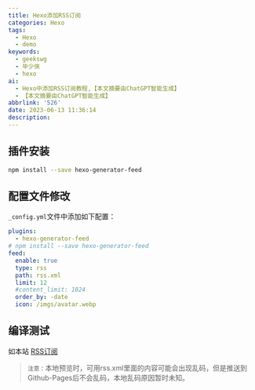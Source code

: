 ```yaml
---
title: Hexo添加RSS订阅
categories: Hexo
tags:
  - Hexo
  - demo
keywords:
  - geekswg
  - 毕少侠
  - hexo
ai:
  - Hexo中添加RSS订阅教程,【本文摘要由ChatGPT智能生成】
  - 【本文摘要由ChatGPT智能生成】
abbrlink: '526'
date: 2023-06-13 11:36:14
description:
---
```


## 插件安装

```bash
npm install --save hexo-generator-feed
```

## 配置文件修改

`_config.yml`文件中添加如下配置：

```yml
plugins:
  - hexo-generator-feed
# npm install --save hexo-generator-feed
feed:
  enable: true
  type: rss
  path: rss.xml
  limit: 12
  #content_limit: 1024
  order_by: -date
  icon: /imgs/avatar.webp
```

## 编译测试

如本站 [RSS订阅](/rss.xml)

> `注意` : 本地预览时，可用rss.xml里面的内容可能会出现乱码，但是推送到Github-Pages后不会乱码，本地乱码原因暂时未知。
